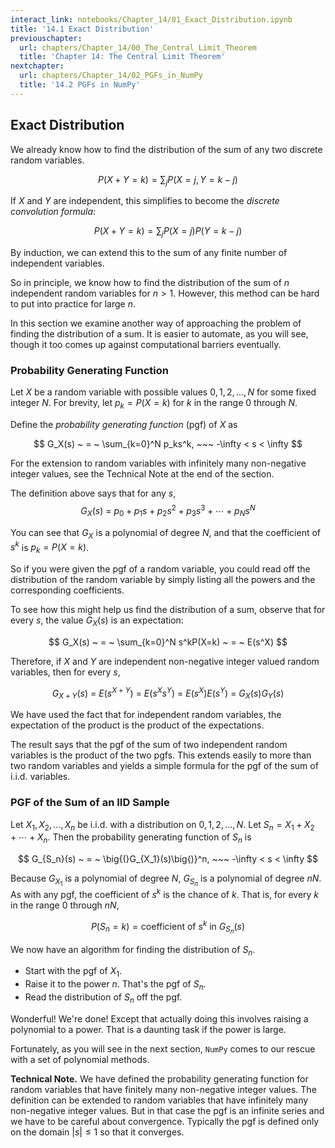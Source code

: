 ```yaml
---
interact_link: notebooks/Chapter_14/01_Exact_Distribution.ipynb
title: '14.1 Exact Distribution'
previouschapter:
  url: chapters/Chapter_14/00_The_Central_Limit_Theorem
  title: 'Chapter 14: The Central Limit Theorem'
nextchapter:
  url: chapters/Chapter_14/02_PGFs_in_NumPy
  title: '14.2 PGFs in NumPy'
---
```


## Exact Distribution ##

We already know how to find the distribution of the sum of any two discrete random variables. 

$$
P(X+Y = k) = \sum_j P(X=j, Y=k-j)
$$

If $X$ and $Y$ are independent, this simplifies to become the *discrete convolution formula*:

$$
P(X+Y = k) = \sum_j P(X=j)P(Y=k-j)
$$

By induction, we can extend this to the sum of any finite number of independent variables. 

So in principle, we know how to find the distribution of the sum of $n$ independent random variables for $n > 1$. However, this method can be hard to put into practice for large $n$. 

In this section we examine another way of approaching the problem of finding the distribution of a sum. It is easier to automate, as you will see, though it too comes up against computational barriers eventually.

### Probability Generating Function ###
Let $X$ be a random variable with possible values $0, 1, 2, \ldots, N$ for
some fixed integer $N$. For brevity, let $p_k = P(X = k)$ for $k$ in the range 0 through $N$.

Define the *probability generating function* (pgf) of $X$ as

$$
G_X(s) ~  = ~ \sum_{k=0}^N p_ks^k, ~~~ -\infty < s < \infty
$$

For the extension to random variables with infinitely many non-negative integer values, see the Technical Note at the end of the section.

The definition above says that for any $s$,
$$
G_X(s) ~ = ~ p_0 + p_1s + p_2s^2 + p_3s^3 + \cdots + p_Ns^N
$$

You can see that $G_X$ is a polynomial of degree $N$, and that the coefficient of $s^k$ is $p_k = P(X=k)$.

So if you were given the pgf of a random variable, you could read off the distribution of the random variable by simply listing all the powers and the corresponding coefficients.

To see how this might help us find the distribution of a sum, observe that for every $s$, the value $G_X(s)$ is an expectation:

$$
G_X(s) ~ = ~ \sum_{k=0}^N s^kP(X=k) ~ = ~ E(s^X)
$$

Therefore, if $X$ and $Y$ are independent non-negative integer valued random variables, then for every $s$,

$$
G_{X+Y}(s) ~ = ~ E(s^{X+Y}) ~ = ~ E(s^X s^Y) ~ = ~ E(s^X)E(s^Y)
~ = ~ G_X(s)G_Y(s)
$$

We have used the fact that for independent random variables, the expectation of the product is the product of the expectations. 

The result says that the pgf of the sum of two independent random variables is the product of the two pgfs. This extends easily to more than two random variables and yields a simple formula for the pgf of the sum of i.i.d. variables.

### PGF of the Sum of an IID Sample ###
Let $X_1, X_2, \ldots, X_n$ be i.i.d. with a distribution on $0, 1, 2, \ldots, N$. Let $S_n = X_1 + X_2 + \cdots + X_n$. Then the probability generating function of $S_n$ is

$$
G_{S_n}(s) ~ = ~ \big{(}G_{X_1}(s)\big{)}^n, ~~~ -\infty < s < \infty
$$

Because $G_{X_1}$ is a polynomial of degree $N$, $G_{S_n}$ is a polynomial of degree $nN$. As with any pgf, the coefficient of $s^k$ is the chance of $k$. That is, for every $k$ in the range 0 through $nN$,

$$
P(S_n = k) = \text{coefficient of } s^k \text{ in } G_{S_n}(s)
$$

We now have an algorithm for finding the distribution of $S_n$.

- Start with the pgf of $X_1$.
- Raise it to the power $n$. That's the pgf of $S_n$.
- Read the distribution of $S_n$ off the pgf.

Wonderful! We're done! Except that actually doing this involves raising a polynomial to a power. That is a daunting task if the power is large.

Fortunately, as you will see in the next section, `NumPy` comes to our rescue with a set of polynomial methods.

**Technical Note.** We have defined the probability generating function for random variables that have finitely many non-negative integer values. The definition can be extended to random variables that have infinitely many non-negative integer values. But in that case the pgf is an infinite series and we have to be careful about convergence. Typically the pgf is defined only on the domain $|s| \le 1$ so that it converges.

